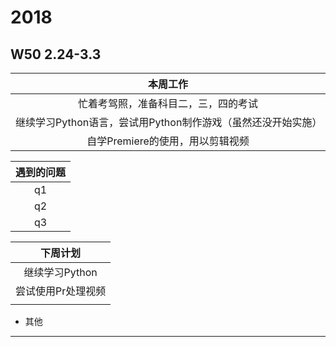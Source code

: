 # 2018
## W50 2.24-3.3
| 本周工作 | 
| :-: | 
|忙着考驾照，准备科目二，三，四的考试|  
|继续学习Python语言，尝试用Python制作游戏（虽然还没开始实施）| 
|自学Premiere的使用，用以剪辑视频|  

| 遇到的问题 | 
| :-: | 
| q1   |  
| q2   | 
| q3   |  

| 下周计划 | 
| :-: | 
|继续学习Python|  
|尝试使用Pr处理视频| 
||  

* 其他
-------------------------------------------------------------
